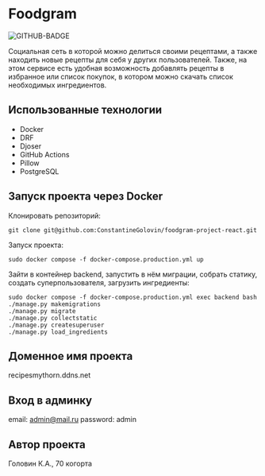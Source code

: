# Foodgram

![GITHUB-BADGE](https://github.com/ConstantineGolovin/foodgram-project-react/workflows/foodgram_workflow/badge.svg)

Социальная сеть в которой можно делиться своими рецептами, а также находить новые рецепты для себя у других пользователей. Также, на этом сервисе есть удобная возможность добавлять рецепты в избранное или список покупок, в котором можно скачать список необходимых ингредиентов.

## Использованные технологии
* Docker
* DRF
* Djoser
* GitHub Actions
* Pillow
* PostgreSQL

## Запуск проекта через Docker
Клонировать репозиторий:
~~~
git clone git@github.com:ConstantineGolovin/foodgram-project-react.git
~~~
Запуск проекта:
~~~
sudo docker compose -f docker-compose.production.yml up
~~~
Зайти в контейнер backend, запустить в нём миграции, собрать статику, создать суперпользователя, загрузить ингредиенты:
~~~
sudo docker compose -f docker-compose.production.yml exec backend bash
./manage.py makemigrations
./manage.py migrate
./manage.py collectstatic
./manage.py createsuperuser
./manage.py load_ingredients
~~~

## Доменное имя проекта
recipesmythorn.ddns.net

## Вход в админку
email: admin@mail.ru
password: admin

## Автор проекта
Головин К.А., 70 когорта


